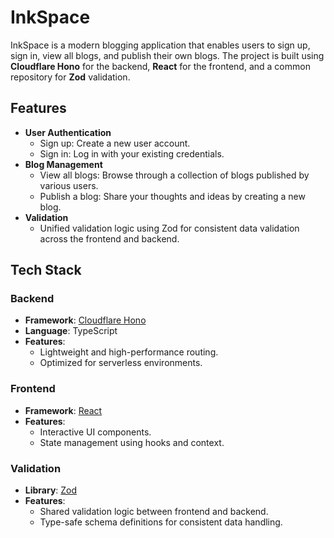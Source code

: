 # InkSpace

InkSpace is a modern blogging application that enables users to sign up, sign in, view all blogs, and publish their own blogs. The project is built using **Cloudflare Hono** for the backend, **React** for the frontend, and a common repository for **Zod** validation.

## Features

- **User Authentication**
  - Sign up: Create a new user account.
  - Sign in: Log in with your existing credentials.
- **Blog Management**
  - View all blogs: Browse through a collection of blogs published by various users.
  - Publish a blog: Share your thoughts and ideas by creating a new blog.
- **Validation**
  - Unified validation logic using Zod for consistent data validation across the frontend and backend.

## Tech Stack

### Backend
- **Framework**: [Cloudflare Hono](https://hono.dev/)
- **Language**: TypeScript
- **Features**:
  - Lightweight and high-performance routing.
  - Optimized for serverless environments.

### Frontend
- **Framework**: [React](https://react.dev/)
- **Features**:
  - Interactive UI components.
  - State management using hooks and context.

### Validation
- **Library**: [Zod](https://zod.dev/)
- **Features**:
  - Shared validation logic between frontend and backend.
  - Type-safe schema definitions for consistent data handling.
